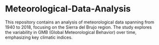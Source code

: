 # Meteorological-Data-Analysis
This repository contains an analysis of meteorological data spanning from 1940 to 2018, focusing on the Sierra del Brujo region. The study explores the variability in GMB (Global Meteorological Behavior) over time, emphasizing key climatic indices.
